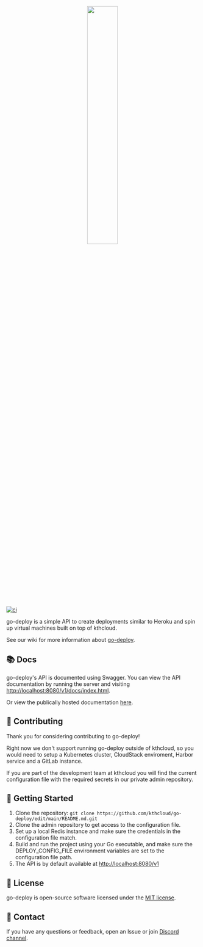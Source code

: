 <p align="center">
  <img width=40% src="https://github.com/kthcloud/go-deploy/assets/26722370/f0e0729f-224a-4ac8-a88b-a6ed98760edd" />
</p>

[![ci](https://github.com/kthcloud/go-deploy/actions/workflows/docker-image.yml/badge.svg)](https://github.com/kthcloud/go-deploy/actions/workflows/docker-image.yml)

go-deploy is a simple API to create deployments similar to Heroku and spin up virtual machines built on top of kthcloud.

See our wiki for more information about [go-deploy](https://wiki.cloud.cbh.kth.se/index.php/Deploy).

## 📚 Docs
go-deploy's API is documented using Swagger. You can view the API documentation by running the server and visiting [http://localhost:8080/v1/docs/index.html](http://localhost:8080/deploy/v1/docs/index.html). 

Or view the publically hosted documentation [here](https://api.cloud.cbh.kth.se/deploy/v1/docs/index.html).

## 🤝 Contributing

Thank you for considering contributing to go-deploy!

Right now we don't support running go-deploy outside of kthcloud, so you would need to setup a Kubernetes cluster, CloudStack enviroment, Harbor service and a GitLab instance. 

If you are part of the development team at kthcloud you will find the current configuration file with the required secrets in our private admin repository.

## 🚀 Getting Started

1. Clone the repository: `git clone https://github.com/kthcloud/go-deploy/edit/main/README.md.git`
2. Clone the admin repository to get access to the configuration file.
3. Set up a local Redis instance and make sure the credentials in the configuration file match.
4. Build and run the project using your Go executable, and make sure the DEPLOY_CONFIG_FILE environment variables are set to the configuration file path. 
5. The API is by default available at [http://localhost:8080/v1](http://localhost:8080/v1)

## 📝 License

go-deploy is open-source software licensed under the [MIT license](https://opensource.org/licenses/MIT).

## 📧 Contact

If you have any questions or feedback, open an Issue or join [Discord channel](https://discord.gg/MuHQd6QEtM).
